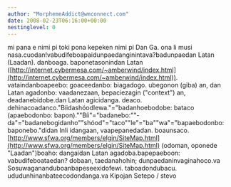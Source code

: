 ```yaml
---
author: "MorphemeAddict@wmconnect.com"
date: 2008-02-23T06:16:00+00:00
nestinglevel: 0
---
```

mi pana e nimi pi toki pona kepeken nimi pi Dan Ga. ona li musi nasa.cuodan!vabudifeboapaidunpaedanginintava?badunpaedan Latan (Laadan). danboaga. baponetasonindan Latan ([http://internet.cybermesa.com/~amberwind/index.html](http://internet.cybermesa.com/~amberwind/index.html)). vataindanboapeebo: goaceedanbo: biagadogo. ubegonon (giba) an, dan Latan agadonbo: vaadanezaan, bepaciezagin ("context") an, deadanebidobe.dan Latan agicidanga. deaco. dehinacoadanco."Bíidashóodlewa."="badanhoebodobe: bataco (apaebodonbo: bapon).""Bíi"="badanebo:""-da"="badanebogidanho""shóod"="taco""le"="ba""wa"="bapaebodonbo: baponebo."didan Inli idangaan, vaapepanedadan. boaunsaco.[http://www.sfwa.org/members/elgin/SiteMap.html](http://www.sfwa.org/members/elgin/SiteMap.html) (odoman, oponede "Laadan")boaho: dangaidan Latan agadoba.bapepaeboon: vabudifeboataedan? dobaan, taedanahohin; dunpaedaninvaginahoco.va Sosuwagananduboanbapeseexidofewi. taboadondubacu. ududunhinanbateecodondanga.va Kipojan Setepo / stevo